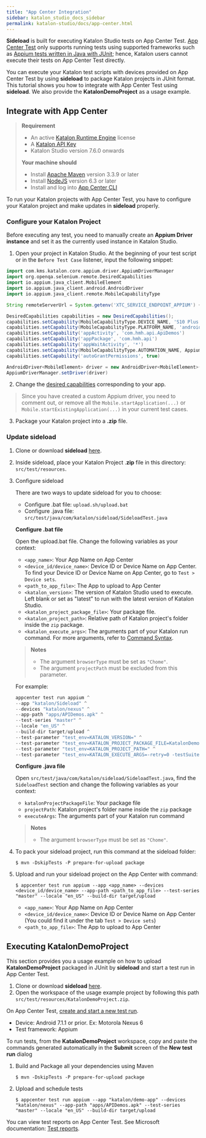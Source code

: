 ```yaml
---
title: "App Center Integration"
sidebar: katalon_studio_docs_sidebar
permalink: katalon-studio/docs/app-center.html
---
```


**Sideload** is built for executing Katalon Studio tests on App Center Test. [App Center Test](https://docs.microsoft.com/en-us/appcenter/test-cloud/) only supports running tests using supported frameworks such as [Appium tests written in Java with JUnit](https://docs.microsoft.com/en-gb/appcenter/test-cloud/preparing-for-upload/appium); hence, Katalon users cannot execute their tests on App Center Test directly.

You can execute your Katalon test scripts with devices provided on App Center Test by using **sideload** to package Katalon projects in JUnit format. This tutorial shows you how to integrate with App Center Test using **sideload**. We also provide the **KatalonDemoProject** as a usage example.

## Integrate with App Center

> **Requirement**
>
> * An active [Katalon Runtime Engine](https://docs.katalon.com/katalon-studio/docs/license.html#katalon-runtime-engine) license
> * A [Katalon API Key](https://docs.katalon.com/katalon-analytics/docs/ka-api-key.html)
> * Katalon Studio version 7.6.0 onwards
>
> **Your machine should**
>
> * Install [Apache Maven](https://maven.apache.org/download.cgi) version 3.3.9 or later
> * Install [NodeJS](https://nodejs.org/es/blog/release/) version 6.3 or later
> * Install and log into [App Center CLI](https://docs.microsoft.com/en-us/appcenter/cli/#installation)

To run your Katalon projects with App Center Test, you have to configure your Katalon project and make updates in **sideload** properly.

### Configure your Katalon Project

Before executing any test, you need to manually create an **Appium Driver instance** and set it as the currently used instance in Katalon Studio.

1. Open your project in Katalon Studio. At the beginning of your test script or in the `Before Test Case` listener, input the following snippet:

```groovy
import com.kms.katalon.core.appium.driver.AppiumDriverManager
import org.openqa.selenium.remote.DesiredCapabilities
import io.appium.java_client.MobileElement
import io.appium.java_client.android.AndroidDriver
import io.appium.java_client.remote.MobileCapabilityType

String remoteServerUrl = System.getenv('XTC_SERVICE_ENDPOINT_APPIUM') + 'wd/hub'

DesiredCapabilities capabilities = new DesiredCapabilities();
capabilities.setCapability(MobileCapabilityType.DEVICE_NAME, 'S10 Plus')
capabilities.setCapability(MobileCapabilityType.PLATFORM_NAME, 'android')
capabilities.setCapability('appActivity', 'com.hmh.api.ApiDemos')
capabilities.setCapability('appPackage', 'com.hmh.api')
capabilities.setCapability('appWaitActivity', '*')
capabilities.setCapability(MobileCapabilityType.AUTOMATION_NAME, AppiumDriverManager.UIAUTOMATOR2)
capabilities.setCapability('autoGrantPermissions', true)

AndroidDriver<MobileElement> driver = new AndroidDriver<MobileElement>(new URL(remoteServerUrl), capabilities)
AppiumDriverManager.setDriver(driver)
```

2. Change the [desired capabilities](http://appium.io/docs/en/writing-running-appium/caps/) corresponding to your app.

> Since you have created a custom Appium driver, you need to comment out, or remove all the `Mobile.startApplication(...)` or `Mobile.startExistingApplication(...)` in your current test cases.

3. Package your Katalon project into a **.zip** file.

### Update sideload

1. Clone or download **sideload** [here](https://github.com/katalon-studio/sideload).

2. Inside sideload, place your Katalon Project .**zip** file in this directory: `src/test/resources`.

3. Configure sideload

    There are two ways to update sideload for you to choose:

    * Configure .bat file: `upload.sh/upload.bat`
    * Configure .java file: `src/test/java/com/katalon/sideload/SideloadTest.java`

    **Configure .bat file**

      Open the upload.bat file. Change the following variables as your context:

      -   `<app_name>`: Your App Name on App Center
      -   `<device_id/device_name>`: Device ID or Device Name on App Center. To find your Device ID or Device Name on App Center, go to `Test > Device sets`.
      -   `<path_to_app_file>`: The App to upload to App Center
      - `<katalon_version>`: The version of Katalon Studio used to execute. Left blank or set as "latest" to run with the latest version of Katalon Studio.
      -  `<katalon_project_package_file>`: Your package file.
      -   `<katalon_project_path>`: Relative path of Katalon project's folder inside the  `zip`  package.
      -   `<katalon_execute_args>`: The arguments part of your Katalon run command. 
      For more arguments, refer to [Command Syntax](https://docs.katalon.com/katalon-studio/docs/console-mode-execution.html#general-options).

      >**Notes**
      >
      >- The argument `browserType` must be set as `"Chome"`.
      >- The argument `projectPath` must be excluded from this parameter.

      For example:

      ``` groovy
      appcenter test run appium ^
      --app "katalon/Sideload" ^
      --devices "katalon/nexus" ^
      --app-path "apps/APIDemos.apk" ^
      --test-series "master" ^
      --locale "en_US" ^
      --build-dir target/upload ^
      --test-parameter "test_env=KATALON_VERSION=" ^
      --test-parameter "test_env=KATALON_PROJECT_PACKAGE_FILE=KatalonDemoProject.zip" ^
      --test-parameter "test_env=KATALON_PROJECT_PATH=" ^
      --test-parameter "test_env=KATALON_EXECUTE_ARGS=-retry=0 -testSuitePath=""Test Suites/Regression Tests"" -executionProfile=default -browserType=Chrome -apiKey=""12345678-aaaa-bbbb-cccc-91011121314"""
      ```

    **Configure .java file**

      Open `src/test/java/com/katalon/sideload/SideloadTest.java`, find the `SideloadTest` section and change the following variables as your context:

      * `katalonProjectPackageFile`: Your package file<br>
      * `projectPath`: Katalon project's folder name inside the `zip` package<br>
      * `executeArgs`: The arguments part of your Katalon run command<br>

      >**Notes**
      >
      >- The argument `browserType` must be set as `"Chome"`.

4. To pack your sideload project, run this command at the sideload folder:

    ```shell script
    $ mvn -DskipTests -P prepare-for-upload package
    ```

5. Upload and run your sideload project on the App Center with command:

    ```shell script
    $ appcenter test run appium --app <app_name> --devices <device_id/device_name> --app-path <path_to_app_file> --test-series "master" --locale "en_US" --build-dir target/upload
    ```

   * `<app_name>`: Your App Name on App Center
   * `<device_id/device_name>`: Device ID or Device Name on App Center (You could find it under the tab `Test > Device sets`)
   * `<path_to_app_file>`: The App to upload to App Center

## Executing KatalonDemoProject

This section provides you a usage example on how to upload **KatalonDemoProject** packaged in JUnit by **sideload** and start a test run in App Center Test.

1. Clone or download **sideload** [here](https://github.com/katalon-studio/sideload).
2. Open the workspace of the usage example project by following this path `src/test/resources/KatalonDemoProject.zip`.

On App Center Test, [create and start a new test run](https://docs.microsoft.com/en-us/appcenter/test-cloud/starting-a-test-run#new-test-run).

* Device: Android 7.1.1 or prior. Ex: Motorola Nexus 6
* Test framework: Appium

To run tests, from the **KatalonDemoProject** workspace, copy and paste the commands generated automatically in the **Submit** screen of the **New test run** dialog

1. Build and Package all your dependencies using Maven

    ```shell script
    $ mvn -DskipTests -P prepare-for-upload package
    ```

2. Upload and schedule tests

    ```shell script
    $ appcenter test run appium --app "katalon/demo-app" --devices "katalon/nexus" --app-path "apps/APIDemos.apk" --test-series "master" --locale "en_US" --build-dir target/upload
    ```

You can view test reports on App Center Test. See Microsoft documentation: [Test reports](https://docs.microsoft.com/en-us/appcenter/test-cloud/test-reports).